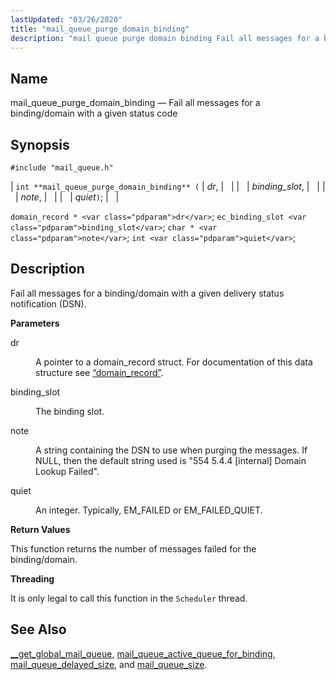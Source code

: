 ```yaml
---
lastUpdated: "03/26/2020"
title: "mail_queue_purge_domain_binding"
description: "mail queue purge domain binding Fail all messages for a binding domain with a given status code int mail queue purge domain binding dr binding slot note quiet domain record dr ec binding slot binding slot char note int quiet Fail all messages for a binding domain with a given..."
---
```


<a name="apis.mail_queue_purge_domain_binding"></a> 
## Name

mail_queue_purge_domain_binding — Fail all messages for a binding/domain with a given status code

## Synopsis

`#include "mail_queue.h"`

| `int **mail_queue_purge_domain_binding** (` | <var class="pdparam">dr</var>, |   |
|   | <var class="pdparam">binding_slot</var>, |   |
|   | <var class="pdparam">note</var>, |   |
|   | <var class="pdparam">quiet</var>`)`; |   |

`domain_record * <var class="pdparam">dr</var>`;
`ec_binding_slot <var class="pdparam">binding_slot</var>`;
`char * <var class="pdparam">note</var>`;
`int <var class="pdparam">quiet</var>`;<a name="idp54595136"></a> 
## Description

Fail all messages for a binding/domain with a given delivery status notification (DSN).

**<a name="idp54596416"></a> Parameters**

<dl class="variablelist">

<dt>dr</dt>

<dd>

A pointer to a domain_record struct. For documentation of this data structure see [“domain_record”](/momentum/3/3-api/structs-domain-record).

</dd>

<dt>binding_slot</dt>

<dd>

The binding slot.

</dd>

<dt>note</dt>

<dd>

A string containing the DSN to use when purging the messages. If NULL, then the default string used is "554 5.4.4 [internal] Domain Lookup Failed".

</dd>

<dt>quiet</dt>

<dd>

An integer. Typically, EM_FAILED or EM_FAILED_QUIET.

</dd>

</dl>

**<a name="idp54605456"></a> Return Values**

This function returns the number of messages failed for the binding/domain.

**<a name="idp54606432"></a> Threading**

It is only legal to call this function in the `Scheduler` thread.

<a name="idp54607984"></a> 
## See Also

[__get_global_mail_queue](/momentum/3/3-api/apis-get-global-mail-queue), [mail_queue_active_queue_for_binding](/momentum/3/3-api/apis-mail-queue-active-queue-for-binding), [mail_queue_delayed_size](/momentum/3/3-api/apis-mail-queue-delayed-size), and [mail_queue_size](/momentum/3/3-api/apis-mail-queue-size).
